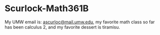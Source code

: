 # Scurlock-Math361B
My UMW email is: ascurloc@mail.umw.edu,
my favorite math class so far has been calculus 2,
and my favorite dessert is tiramisu.